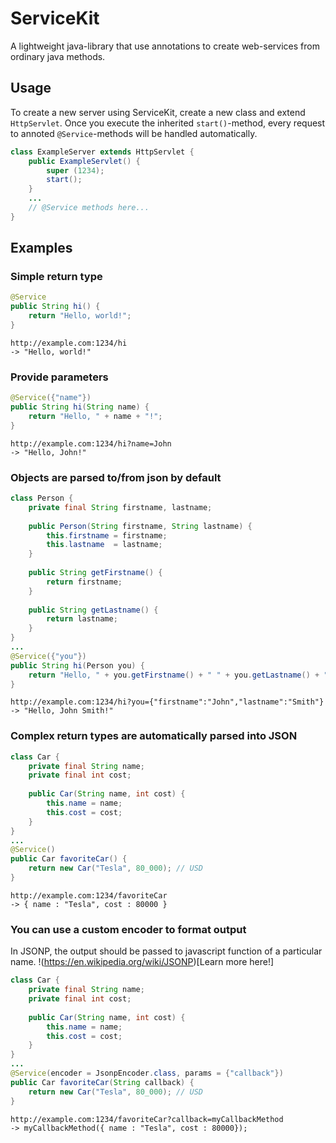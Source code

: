 # ServiceKit
A lightweight java-library that use annotations to create web-services from ordinary java methods.

## Usage
To create a new server using ServiceKit, create a new class and extend `HttpServlet`. Once you execute the inherited `start()`-method, every request to annoted `@Service`-methods will be handled automatically.

```java
class ExampleServer extends HttpServlet {
    public ExampleServlet() {
        super (1234);
        start();
    }
    ...
    // @Service methods here...
}
```

## Examples
### Simple return type
```java
@Service
public String hi() {
    return "Hello, world!";
}
```

```
http://example.com:1234/hi 
-> "Hello, world!"
```

### Provide parameters
```java
@Service({"name"})
public String hi(String name) {
    return "Hello, " + name + "!";
}
```

```
http://example.com:1234/hi?name=John
-> "Hello, John!"
```

### Objects are parsed to/from json by default
```java
class Person {
    private final String firstname, lastname;
    
    public Person(String firstname, String lastname) {
        this.firstname = firstname;
        this.lastname  = lastname;
    }
    
    public String getFirstname() {
        return firstname;
    }
    
    public String getLastname() {
        return lastname;
    }
}
...
@Service({"you"})
public String hi(Person you) {
    return "Hello, " + you.getFirstname() + " " + you.getLastname() + "!";
}
```

```
http://example.com:1234/hi?you={"firstname":"John","lastname":"Smith"}
-> "Hello, John Smith!"
```

### Complex return types are automatically parsed into JSON
```java
class Car {
    private final String name;
    private final int cost;
    
    public Car(String name, int cost) {
        this.name = name;
        this.cost = cost;
    }
}
...
@Service()
public Car favoriteCar() {
    return new Car("Tesla", 80_000); // USD
}
```

```
http://example.com:1234/favoriteCar
-> { name : "Tesla", cost : 80000 }
```

### You can use a custom encoder to format output
In JSONP, the output should be passed to javascript function of a particular name. !(https://en.wikipedia.org/wiki/JSONP)[Learn more here!]

```java
class Car {
    private final String name;
    private final int cost;
    
    public Car(String name, int cost) {
        this.name = name;
        this.cost = cost;
    }
}
...
@Service(encoder = JsonpEncoder.class, params = {"callback"})
public Car favoriteCar(String callback) {
    return new Car("Tesla", 80_000); // USD
}
```

```
http://example.com:1234/favoriteCar?callback=myCallbackMethod
-> myCallbackMethod({ name : "Tesla", cost : 80000});
```
